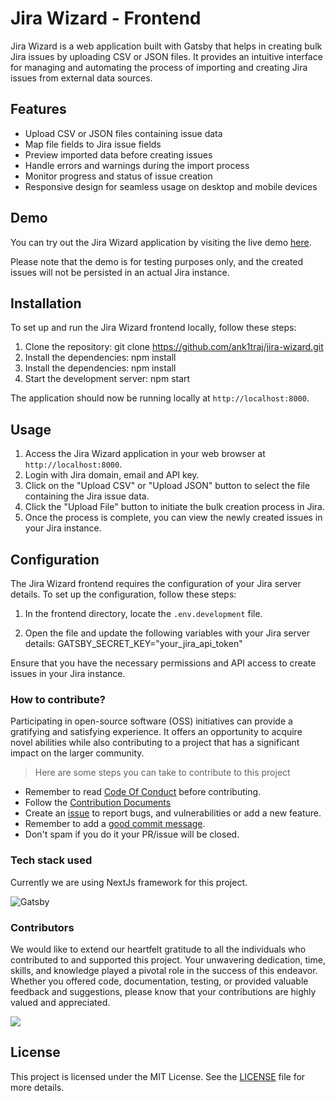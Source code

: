 # Jira Wizard - Frontend

Jira Wizard is a web application built with Gatsby that helps in creating bulk Jira issues by uploading CSV or JSON files. It provides an intuitive interface for managing and automating the process of importing and creating Jira issues from external data sources.

## Features

- Upload CSV or JSON files containing issue data
- Map file fields to Jira issue fields
- Preview imported data before creating issues
- Handle errors and warnings during the import process
- Monitor progress and status of issue creation
- Responsive design for seamless usage on desktop and mobile devices

## Demo

You can try out the Jira Wizard application by visiting the live demo [here](https://jira-wizard.vercel.app).

Please note that the demo is for testing purposes only, and the created issues will not be persisted in an actual Jira instance.

## Installation

To set up and run the Jira Wizard frontend locally, follow these steps:

1. Clone the repository: git clone https://github.com/ank1traj/jira-wizard.git
2. Install the dependencies: npm install
3. Install the dependencies: npm install
4. Start the development server: npm start

The application should now be running locally at `http://localhost:8000`.

## Usage

1. Access the Jira Wizard application in your web browser at `http://localhost:8000`.
2. Login with Jira domain, email and API key.
3. Click on the "Upload CSV" or "Upload JSON" button to select the file containing the Jira issue data.
4. Click the "Upload File" button to initiate the bulk creation process in Jira.
5. Once the process is complete, you can view the newly created issues in your Jira instance.

## Configuration

The Jira Wizard frontend requires the configuration of your Jira server details. To set up the configuration, follow these steps:

1. In the frontend directory, locate the `.env.development` file.

2. Open the file and update the following variables with your Jira server details: GATSBY_SECRET_KEY="your_jira_api_token"
   
Ensure that you have the necessary permissions and API access to create issues in your Jira instance.

### How to contribute?

Participating in open-source software (OSS) initiatives can provide a gratifying and satisfying experience. It offers an opportunity to acquire novel abilities while also contributing to a project that has a significant impact on the larger community.

> Here are some steps you can take to contribute to this project

- Remember to read [Code Of Conduct](/CODE_OF_CONDUCT.md) before contributing.
- Follow the [Contribution Documents](/contributing.md)
- Create an [issue](https://github.com/ank1traj/jira-wizard/issues/new/choose) to report bugs, and vulnerabilities or add a new feature.
- Remember to add a [good commit message](https://gitopener.vercel.app/guides/general-terminology/How-to-write-professional-commits).
- Don't spam if you do it your PR/issue will be closed.

### Tech stack used

Currently we are using NextJs framework for this project.

![Gatsby](https://img.shields.io/badge/gatsby-purple?style=for-the-badge&logo=gatsby&logoColor=white)

### Contributors

We would like to extend our heartfelt gratitude to all the individuals who contributed to and supported this project. Your unwavering dedication, time, skills, and knowledge played a pivotal role in the success of this endeavor. Whether you offered code, documentation, testing, or provided valuable feedback and suggestions, please know that your contributions are highly valued and appreciated.

<a href="https://github.com/ank1traj/jira-wizard/graphs/contributors">
  <img src="https://contrib.rocks/image?repo=ank1traj/jira-wizard" />
</a>

## License

This project is licensed under the MIT License. See the [LICENSE](LICENSE) file for more details.
